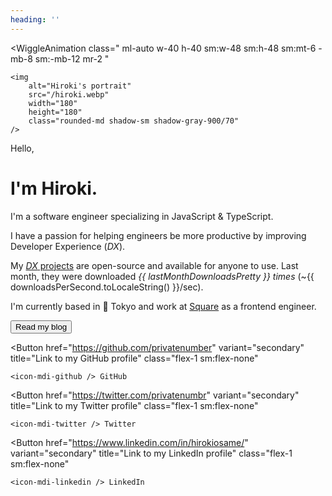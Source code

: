 ```yaml
---
heading: ''
---
```


<script setup lang="ts">
import { getUnit, numberUnits } from '@/utils/get-unit';
import npmPackages from '@/data/npm-downloads.json';

const [, lastMonthDownloads] = npmPackages.lastMonth;

const lastMonthDownloadsPretty = computed(() => {
	const [downloads, unit] = getUnit(lastMonthDownloads, numberUnits, 1);
	return `${downloads} ${unit}`;
});

const downloadsPerSecond = Math.round(lastMonthDownloads / 30 / 24 / 60 / 60);
</script>

<WiggleAnimation
	class="
		ml-auto
		w-40
		h-40
		sm:w-48
		sm:h-48
		sm:mt-6
		-mb-8
		sm:-mb-12
		mr-2
	"
>
	<img
		alt="Hiroki's portrait"
		src="/hiroki.webp"
		width="180"
		height="180"
		class="rounded-md shadow-sm shadow-gray-900/70"
	/>
</WiggleAnimation>

<span class="text-xl font-medium">Hello,</span><h1 class="mt-2">I'm Hiroki.</h1>

I'm a software engineer specializing in JavaScript & TypeScript.

I have a passion for helping engineers be more productive by improving Developer Experience (_DX_).

My [_DX_ projects](/projects) are open-source and available for anyone to use. Last month, they were downloaded <span class="whitespace-nowrap">_{{ lastMonthDownloadsPretty }} times_</span> (~{{ downloadsPerSecond.toLocaleString() }}/sec).

I'm currently based in 🗼 Tokyo and work at [<icon-mdi-square-inc /> Square](https://squareup.com/) as a frontend engineer.

<div class="mt-8 sm:mt-14 flex flex-wrap gap-2 sm:gap-4">

<Button href="/posts" title="Link to my blog posts" class="w-full sm:w-auto">
	<icon-mdi-head-heart />
	Read my blog
</Button>

<Button
	href="https://github.com/privatenumber"
	variant="secondary"
	title="Link to my GitHub profile"
	class="flex-1 sm:flex-none"
>
	<icon-mdi-github /> GitHub
</Button>

<Button
	href="https://twitter.com/privatenumbr"
	variant="secondary"
	title="Link to my Twitter profile"
	class="flex-1 sm:flex-none"
>
	<icon-mdi-twitter /> Twitter
</Button>

<Button
	href="https://www.linkedin.com/in/hirokiosame/"
	variant="secondary"
	title="Link to my LinkedIn profile"
	class="flex-1 sm:flex-none"
>
	<icon-mdi-linkedin /> LinkedIn
</Button>

<!--
Deactivated
<Button
	href="https://www.instagram.com/private.number_"
	variant="secondary"
	title="Link to my Instagram profile"
	class="flex-1 sm:flex-none"
>
	<icon-mdi-instagram class="mr-1" />
</Button>
-->

</div>
